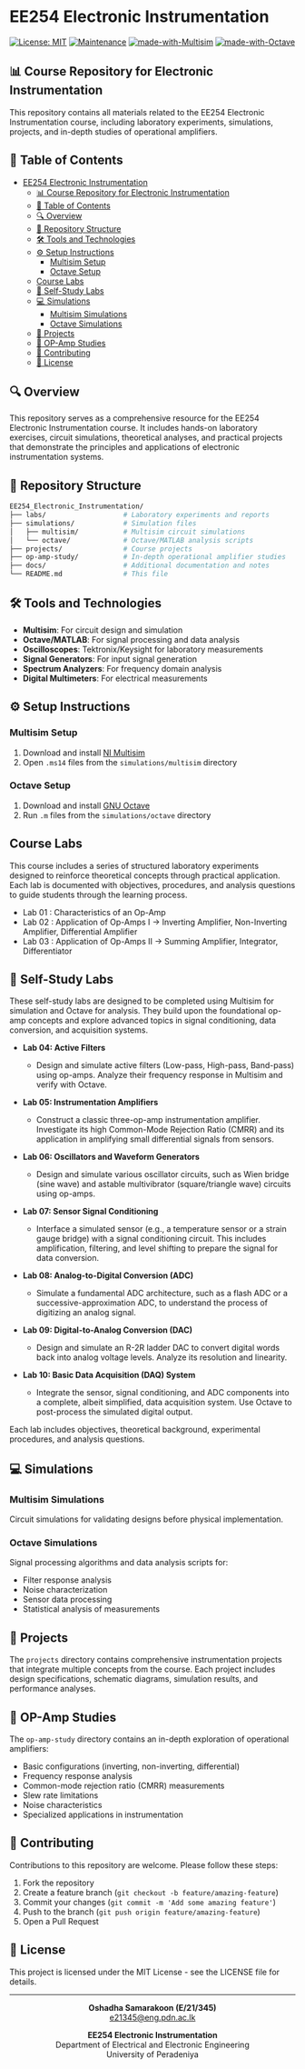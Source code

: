# EE254 Electronic Instrumentation

[![License: MIT](https://img.shields.io/badge/License-MIT-yellow.svg)](https://opensource.org/licenses/MIT)
[![Maintenance](https://img.shields.io/badge/Maintained%3F-yes-green.svg)](https://github.com/Oshadha345/EE254_Electronic_Instrumentation/graphs/commit-activity)
[![made-with-Multisim](https://img.shields.io/badge/Made%20with-Multisim-1f425f.svg)](https://www.ni.com/en-us/shop/electronic-test-instrumentation/application-software-for-electronic-test-and-instrumentation-category/what-is-multisim.html)
[![made-with-Octave](https://img.shields.io/badge/Made%20with-Octave-0790C0.svg)](https://www.gnu.org/software/octave/index)

## 📊 Course Repository for Electronic Instrumentation

This repository contains all materials related to the EE254 Electronic Instrumentation course, including laboratory experiments, simulations, projects, and in-depth studies of operational amplifiers.

## 📑 Table of Contents

- [EE254 Electronic Instrumentation](#ee254-electronic-instrumentation)
  - [📊 Course Repository for Electronic Instrumentation](#-course-repository-for-electronic-instrumentation)
  - [📑 Table of Contents](#-table-of-contents)
  - [🔍 Overview](#-overview)
  - [📂 Repository Structure](#-repository-structure)
  - [🛠️ Tools and Technologies](#️-tools-and-technologies)
  - [⚙️ Setup Instructions](#️-setup-instructions)
    - [Multisim Setup](#multisim-setup)
    - [Octave Setup](#octave-setup)
  - [Course Labs](#course-labs)
  - [🧪 Self-Study Labs](#-self-study-labs)
  - [💻 Simulations](#-simulations)
    - [Multisim Simulations](#multisim-simulations)
    - [Octave Simulations](#octave-simulations)
  - [🚀 Projects](#-projects)
  - [🔌 OP-Amp Studies](#-op-amp-studies)
  - [🤝 Contributing](#-contributing)
  - [📄 License](#-license)

## 🔍 Overview

This repository serves as a comprehensive resource for the EE254 Electronic Instrumentation course. It includes hands-on laboratory exercises, circuit simulations, theoretical analyses, and practical projects that demonstrate the principles and applications of electronic instrumentation systems.

## 📂 Repository Structure

```bash
EE254_Electronic_Instrumentation/
├── labs/                   # Laboratory experiments and reports
├── simulations/            # Simulation files
│   ├── multisim/           # Multisim circuit simulations
│   └── octave/             # Octave/MATLAB analysis scripts
├── projects/               # Course projects
├── op-amp-study/           # In-depth operational amplifier studies
├── docs/                   # Additional documentation and notes
└── README.md               # This file
```


## 🛠️ Tools and Technologies

- **Multisim**: For circuit design and simulation
- **Octave/MATLAB**: For signal processing and data analysis
- **Oscilloscopes**: Tektronix/Keysight for laboratory measurements
- **Signal Generators**: For input signal generation
- **Spectrum Analyzers**: For frequency domain analysis
- **Digital Multimeters**: For electrical measurements

## ⚙️ Setup Instructions

### Multisim Setup
1. Download and install [NI Multisim](https://www.ni.com/en-us/support/downloads/software-products/download.multisim.html)
2. Open `.ms14` files from the `simulations/multisim` directory

### Octave Setup
1. Download and install [GNU Octave](https://www.gnu.org/software/octave/download)
2. Run `.m` files from the `simulations/octave` directory

## Course Labs
This course includes a series of structured laboratory experiments designed to reinforce theoretical concepts through practical application. Each lab is documented with objectives, procedures, and analysis questions to guide students through the learning process.

- Lab 01 : Characteristics of an Op-Amp
- Lab 02 : Application of Op-Amps I  -> Inverting Amplifier, Non-Inverting Amplifier, Differential Amplifier
- Lab 03 : Application of Op-Amps II -> Summing Amplifier, Integrator, Differentiator
  
## 🧪 Self-Study Labs

These self-study labs are designed to be completed using Multisim for simulation and Octave for analysis. They build upon the foundational op-amp concepts and explore advanced topics in signal conditioning, data conversion, and acquisition systems.

- **Lab 04: Active Filters**
    - Design and simulate active filters (Low-pass, High-pass, Band-pass) using op-amps. Analyze their frequency response in Multisim and verify with Octave.

- **Lab 05: Instrumentation Amplifiers**
    - Construct a classic three-op-amp instrumentation amplifier. Investigate its high Common-Mode Rejection Ratio (CMRR) and its application in amplifying small differential signals from sensors.

- **Lab 06: Oscillators and Waveform Generators**
    - Design and simulate various oscillator circuits, such as Wien bridge (sine wave) and astable multivibrator (square/triangle wave) circuits using op-amps.

- **Lab 07: Sensor Signal Conditioning**
    - Interface a simulated sensor (e.g., a temperature sensor or a strain gauge bridge) with a signal conditioning circuit. This includes amplification, filtering, and level shifting to prepare the signal for data conversion.

- **Lab 08: Analog-to-Digital Conversion (ADC)**
    - Simulate a fundamental ADC architecture, such as a flash ADC or a successive-approximation ADC, to understand the process of digitizing an analog signal.

- **Lab 09: Digital-to-Analog Conversion (DAC)**
    - Design and simulate an R-2R ladder DAC to convert digital words back into analog voltage levels. Analyze its resolution and linearity.

- **Lab 10: Basic Data Acquisition (DAQ) System**
    - Integrate the sensor, signal conditioning, and ADC components into a complete, albeit simplified, data acquisition system. Use Octave to post-process the simulated digital output.

Each lab includes objectives, theoretical background, experimental procedures, and analysis questions.

## 💻 Simulations

### Multisim Simulations
Circuit simulations for validating designs before physical implementation.

### Octave Simulations
Signal processing algorithms and data analysis scripts for:
- Filter response analysis
- Noise characterization
- Sensor data processing
- Statistical analysis of measurements

## 🚀 Projects

The `projects` directory contains comprehensive instrumentation projects that integrate multiple concepts from the course. Each project includes design specifications, schematic diagrams, simulation results, and performance analyses.

## 🔌 OP-Amp Studies

The `op-amp-study` directory contains an in-depth exploration of operational amplifiers:
- Basic configurations (inverting, non-inverting, differential)
- Frequency response analysis
- Common-mode rejection ratio (CMRR) measurements
- Slew rate limitations
- Noise characteristics
- Specialized applications in instrumentation

## 🤝 Contributing

Contributions to this repository are welcome. Please follow these steps:
1. Fork the repository
2. Create a feature branch (`git checkout -b feature/amazing-feature`)
3. Commit your changes (`git commit -m 'Add some amazing feature'`)
4. Push to the branch (`git push origin feature/amazing-feature`)
5. Open a Pull Request

## 📄 License

This project is licensed under the MIT License - see the LICENSE file for details.

<div align="center">
    <hr>
    <p>
        <b>Oshadha Samarakoon (E/21/345)</b>
        <br>
        <a href="mailto:e21345@eng.pdn.ac.lk">e21345@eng.pdn.ac.lk</a>
    </p>
    <p>
        <b>EE254 Electronic Instrumentation</b>
        <br>
        Department of Electrical and Electronic Engineering
        <br>
        University of Peradeniya
    </p>
</div>